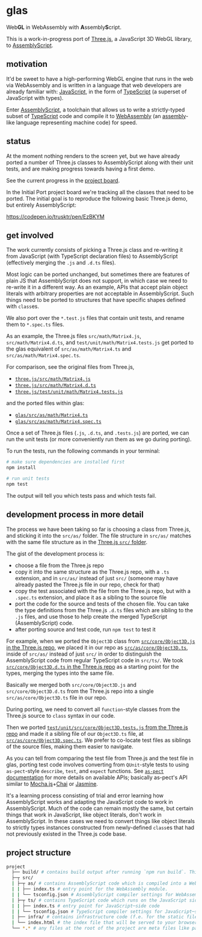 # glas

Web**GL** in WebAssembly with **A**ssembly**S**cript.

This is a work-in-progress port of [Three.js](https://threejs.org), a
JavaScript 3D WebGL library, to
[AssemblyScript](https://assemblyscript.org).

## motivation

It'd be sweet to have a high-performing WebGL engine that runs in the web via
WebAssembly and is written in a language that web developers are already
familiar with:
[JavaScript](https://developer.mozilla.org/en-US/docs/Web/JavaScript/About_JavaScript),
in the form of [TypeScript](http://www.typescriptlang.org/) (a
superset of JavaScript with types).

Enter [AssemblyScript](https://assemblyscript.org), a
toolchain that allows us to write a strictly-typed subset of
[TypeScript](http://www.typescriptlang.org/) code and compile it to
[WebAssembly](https://developer.mozilla.org/en-US/docs/WebAssembly) (an
[assembly](https://en.wikipedia.org/wiki/Assembly_language)-like language
representing machine code) for speed.

## status

At the moment nothing renders to the screen yet, but we have already ported a
number of Three.js classes to AssemblyScript along with their unit tests, and
are making progress towards having a first demo.

See the current progress in the [project board](https://github.com/lume/glas/projects).

In the Initial Port project board we're tracking all the classes that need to
be ported. The initial goal is to reproduce the following basic Three.js
demo, but entirely AssemblyScript:

https://codepen.io/trusktr/pen/EzBKYM

## get involved

The work currently consists of picking a Three.js class and re-writing it
from JavaScript (with TypeScript declaration files) to AssemblyScript
(effectively merging the `.js` and `.d.ts` files).

Most logic can be ported unchanged, but sometimes there are features of plain
JS that AssemblyScript does not support, in which case we need to re-write it
in a different way. As an example, APIs that accept plain object literals
with arbitrary properties are not acceptable in AssemblyScript. Such things
need to be ported to structures that have specific shapes defined with
`class`es.

We also port over the `*.test.js` files that contain unit tests, and rename
them to `*.spec.ts` files.

As an example, the Three.js files `src/math/Matrix4.js`,
`src/math/Matrix4.d.ts`, and `test/unit/math/Matrix4.tests.js` get ported to
the glas equivalent of `src/as/math/Matrix4.ts` and
`src/as/math/Matrix4.spec.ts`.

For comparison, see the original files from Three.js,

-   [`three.js/src/math/Matrix4.js`](https://github.com/mrdoob/three.js/blob/r105/src/math/Matrix4.js)
-   [`three.js/src/math/Matrix4.d.ts`](https://github.com/mrdoob/three.js/blob/r105/src/math/Matrix4.d.ts)
-   [`three.js/test/unit/math/Matrix4.tests.js`](https://github.com/mrdoob/three.js/blob/r105/test/unit/src/math/Matrix4.tests.js)

and the ported files within glas:

-   [`glas/src/as/math/Matrix4.ts`](https://github.com/lume/glas/blob/3e9c3370c3d90cc0b0ceefceae79c39885cd803b/src/as/math/Matrix4.ts)
-   [`glas/src/as/math/Matrix4.spec.ts`](https://github.com/lume/glas/blob/3e9c3370c3d90cc0b0ceefceae79c39885cd803b/src/as/math/Matrix4.spec.ts)

Once a set of Three.js files (`.js`, `.d.ts`, and `.tests.js`) are ported, we
can run the unit tests (or more conveniently run them as we go during
porting).

To run the tests, run the following commands in your terminal:

```sh
# make sure dependencies are installed first
npm install

# run unit tests
npm test
```

The output will tell you which tests pass and which tests fail.

<!--
We have an HTML page that loads the glas WebAssembly module and runs it, but
so far this module only instantiates an
[`Object3D`](https://threejs.org/docs/index.html#api/en/core/Object3D)
instance to show that we're able to run the module.

Later we'll eventually connect the module to a `<canvas>` element in the DOM
and actually render something.

To run the HTML page, run the following:

```sh
# build the project
npm run build

# finally serve the files, which opens your browser:
npm run serve
```

Now see the devtools console in your browser tab.

After editing code, you'll need to execute `npm run build` again and then
refresh to see the changes. TODO: add a watch mode with automatic rebuild and
browser refresh.
-->

## development process in more detail

The process we have been taking so far is choosing a class from Three.js, and
sticking it into the `src/as/` folder. The file structure in `src/as/`
matches with the same file structure as in the [Three.js `src/`
folder](https://github.com/mrdoob/three.js/tree/r105/src).

The gist of the development process is:

-   choose a file from the Three.js repo
-   copy it into the same structure as the Three.js repo, with a `.ts`
    extension, and in `src/as/` instead of just `src/` (someone may have already
    pasted the Three.js file in our repo, check for that)
-   copy the test associated with the file from the Three.js repo, but with a
    `.spec.ts` extension, and place it as a sibling to the source file
-   port the code for the source and tests of the chosen file. You can take the
    type definitions from the Three.js `.d.ts` files which are sibling to the
    `.js` files, and use those to help create the merged TypeScript
    (AssemblyScript) code.
-   after porting source and test code, run `npm test` to test it

For example, when we ported the `Object3D` class from [`src/core/Object3D.js`
in the Three.js
repo](https://github.com/mrdoob/three.js/blob/r105/src/core/Object3D.js), we
placed it in our repo as [`src/as/core/Object3D.ts`](https://github.com/lume/glas/blob/3e9c3370c3d90cc0b0ceefceae79c39885cd803b/src/as/core/Object3D.ts), inside of `src/as/`
instead of just `src/` in order to distinguish the AssemblyScript code from
regular TypeScript code in `src/ts/`. We took [`src/core/Object3D.d.ts` in
the Three.js
repo](https://github.com/mrdoob/three.js/blob/r105/src/core/Object3D.d.ts) as
a starting point for the types, merging the types into the same file.

Basically we merged both `src/core/Object3D.js` and `src/core/Object3D.d.ts`
from the Three.js repo into a single `src/as/core/Object3D.ts` file in our
repo.

During porting, we need to convert all `function`-style classes from the
Three.js source to `class` syntax in our code.

Then we ported [`test/unit/src/core/Object3D.tests.js` from the Three.js
repo](https://github.com/mrdoob/three.js/blob/r105/test/unit/src/core/Object3D.tests.js)
and made it a sibling file of our `Object3D.ts` file, at
[`src/as/core/Object3D.spec.ts`](https://github.com/lume/glas/blob/3e9c3370c3d90cc0b0ceefceae79c39885cd803b/src/as/core/Object3D.spec.ts).
We prefer to co-locate test files as siblings of the source files, making
them easier to navigate.

As you can tell from comparing the test file from Three.js and the test file
in glas, porting test code involves converting from `QUnit`-style tests to
using `as-pect`-style `describe`, `test`, and `expect` functions. See
[`as-pect` documentation](https://github.com/jtenner/as-pect) for more
details on available APIs; basically as-pect's API similar to
[Mocha.js](https://mochajs.org)+[Chai](https://www.chaijs.com) or
[Jasmine](https://jasmine.github.io/index.html).

It's a learning process consisting of trial and error learning how
AssemblyScript works and adapting the JavaScript code to work in
AssemblyScript. Much of the code can remain mostly the same, but certain
things that work in JavaScript, like object literals, don't work in
AssemblyScript. In these cases we need to convert things like object literals
to strictly types instances constructed from newly-defined `class`es that had
not previously existed in the Three.js code base.

## project structure

```sh
project
  ├── build/ # contains build output after running `npm run build`. This structure mirrors that of the src/ folder.
  ├─┬ src/
  | ├─┬ as/ # contains AssemblyScript code which is compiled into a WebAssembly module. This code runs inside the WebAssembly environment. The code in here mirrors the structure the src/ folder in the Three.js repository.
  | | ├── index.ts # entry point for the WebAssembly module.
  | | └── tsconfig.json # AssemblyScript compiler settings for WebAssembly─side code
  | ├─┬ ts/ # contains TypeScript code which runs on the JavaScript side. This code loads and runs the WebAssembly module in an HTML page.
  | | ├── index.ts # entry point for JavaScript─side code
  | | └── tsconfig.json # TypeScript compiler settings for JavaScript─side code
  | ├── infra/ # contains infrastructure code (f.e. for the static file server)
  | └── index.html # the index file that will be served to your browser. This loads the JavaScript-side entry point, which in turn runs the WebAssembly module.
  └── *.* # any files at the root of the project are meta files like package.json, editorconfig, etc.
```
